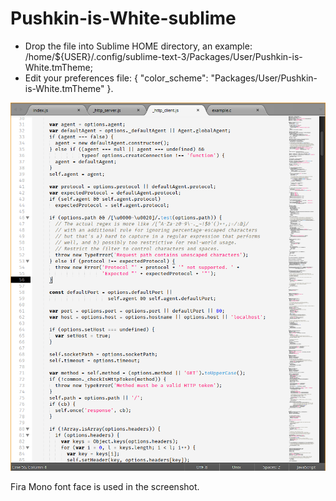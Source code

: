 # Pushkin-is-White-sublime

- Drop the file into Sublime HOME directory, an example: /home/${USER}/.config/sublime-text-3/Packages/User/Pushkin-is-White.tmTheme;
- Edit your preferences file: { "color_scheme": "Packages/User/Pushkin-is-White.tmTheme" }.

![](theme-screenshot.png)

Fira Mono font face is used in the screenshot.
